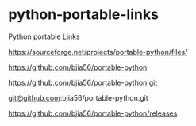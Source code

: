 # python-portable-links

Python portable Links

https://sourceforge.net/projects/portable-python/files/

https://github.com/bjia56/portable-python

https://github.com/bjia56/portable-python.git

git@github.com:bjia56/portable-python.git

https://github.com/bjia56/portable-python/releases

